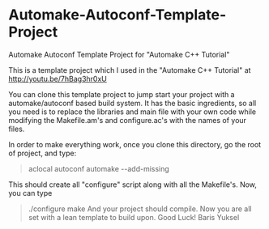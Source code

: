 Automake-Autoconf-Template-Project
==================================

Automake Autoconf Template Project for "Automake C++ Tutorial"

This is a template project which I used in the "Automake C++ Tutorial" at http://youtu.be/7hBag3hr0xU

You can clone this template project to jump start your project with a automake/autoconf based build system.
It has the basic ingredients, so all you need is to replace the libraries and main file with your own code 
while modifying the Makefile.am's and configure.ac's with the names of your files.

In order to make everything work, once you clone this directory, go the root of project, and type:
> aclocal
> autoconf
> automake --add-missing

This should create all "configure" script along with all the Makefile's. Now, you can type
> ./configure
> make
And your project should compile. Now you are all set with a lean template to build upon. 
Good Luck!
Baris Yuksel

